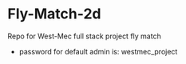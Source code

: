 # Fly-Match-2d
Repo for West-Mec full stack project fly match 

- password for default admin is: westmec_project